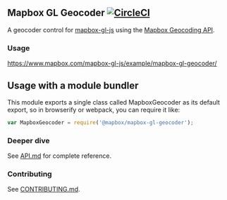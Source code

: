 Mapbox GL Geocoder [![CircleCI](https://circleci.com/gh/mapbox/mapbox-gl-geocoder.svg?style=svg)](https://circleci.com/gh/mapbox/mapbox-gl-geocoder)
---

A geocoder control for [mapbox-gl-js](https://github.com/mapbox/mapbox-gl-js) using the [Mapbox Geocoding API](https://www.mapbox.com/api-documentation/#geocoding).

### Usage

https://www.mapbox.com/mapbox-gl-js/example/mapbox-gl-geocoder/

## Usage with a module bundler

This module exports a single class called MapboxGeocoder as its default export,
so in browserify or webpack, you can require it like:

```js
var MapboxGeocoder = require('@mapbox/mapbox-gl-geocoder');
```

### Deeper dive

See [API.md](https://github.com/mapbox/mapbox-gl-geocoder/blob/master/API.md) for complete reference.

### Contributing

See [CONTRIBUTING.md](https://github.com/mapbox/mapbox-gl-geocoder/blob/master/CONTRIBUTING.md).
